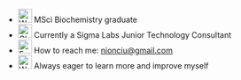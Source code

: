 - <img src="https://raw.githubusercontent.com/Tarikul-Islam-Anik/Animated-Fluent-Emojis/master/Emojis/People%20with%20professions/Woman%20Scientist%20Light%20Skin%20Tone.png" alt="Woman Scientist Light Skin Tone" width="25" height="25" /> MSci Biochemistry graduate
- <img src="https://raw.githubusercontent.com/Tarikul-Islam-Anik/Animated-Fluent-Emojis/master/Emojis/Objects/Closed%20Book.png" alt="Closed Book" width="25" height="25" /> Currently a Sigma Labs Junior Technology Consultant
- <img src="https://raw.githubusercontent.com/Tarikul-Islam-Anik/Animated-Fluent-Emojis/master/Emojis/Objects/E-Mail.png" alt="E-Mail" width="25" height="25" /> How to reach me: nionciu@gmail.com
- <img src="https://raw.githubusercontent.com/Tarikul-Islam-Anik/Animated-Fluent-Emojis/master/Emojis/People%20with%20professions/Woman%20Teacher%20Light%20Skin%20Tone.png" alt="Woman Teacher Light Skin Tone" width="25" height="25" /> Always eager to learn more and improve myself
